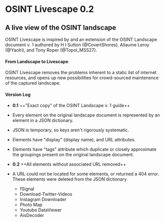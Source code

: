 # OSINT Livescape 0.2
## A live view of the OSINT landscape

OSINT Livescape is inspired by and an extension of the OSINT Landscape document v. 1 authored by H I Sutton (@CovertShores), Aliaume Leroy (@Yaolri), and Tony Roper (@Topol_MSS27).

#### From Landscape to Livescape

OSINT Livescape removes the problems inherent to a static list of internet resources, and opens up new possibilities for crowd-sourced maintenence of the captured landscape.




#### Version Log

- **0.1** ++"Exact copy" of the OSINT Landscape v. 1 guide++
 - Every element on the original landscape document is represented by an element in a JSON dictionary.
 - JSON is temporary, so keys aren't rigorously systematic.
 - Elements have "display" (display name), and URL attributes.
 - Elements have "tags" attribute which duplicate or closely approximate the groupings present on the original landscape document.

- **0.2** ++All elements without associated URL removed++
 - A URL could not be located for some elements, or returned a 404 error. These elements were deleted from the JSON dictionary.
   - fSignal
   - Download-Twitter-Videos
   - Instagram Downloader
   - Photo Map
   - Youtube DataViewer
   - AisDecoder